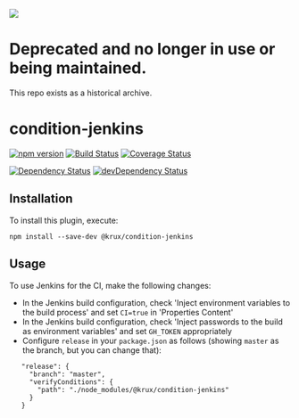 ![](https://cdn2.iconfinder.com/data/icons/perfect-flat-icons-2/512/Terminate_wind_up_symbol_stop_send_away_sack.png)

# Deprecated and no longer in use or being maintained.
This repo exists as a historical archive.

# condition-jenkins

[![npm version](https://badge.fury.io/js/%40krux%2Fcondition-jenkins.svg)](http://badge.fury.io/js/%40krux%2Fcondition-jenkins)
[![Build Status](https://jenkins-ci.org/krux/condition-jenkins.svg)](https://jenkins-ci.org/krux/condition-jenkins)
[![Coverage Status](https://coveralls.io/repos/krux/condition-jenkins/badge.svg?service=github)](https://coveralls.io/github/krux/condition-jenkins)

[![Dependency Status](https://david-dm.org/krux/condition-jenkins/master.svg)](https://david-dm.org/krux/condition-jenkins/master)
[![devDependency Status](https://david-dm.org/krux/condition-jenkins/master/dev-status.svg)](https://david-dm.org/krux/condition-jenkins/master#info=devDependencies)

## Installation

To install this plugin, execute:

```shell
npm install --save-dev @krux/condition-jenkins
```

## Usage

To use Jenkins for the CI, make the following changes:

* In the Jenkins build configuration, check 'Inject environment variables to the build process' and set `CI=true` in 'Properties Content'
* In the Jenkins build configuration, check 'Inject passwords to the build as environment variables' and set `GH_TOKEN` appropriately
* Configure `release` in your `package.json` as follows (showing `master` as the branch, but you can change that):

```
   "release": {
     "branch": "master",
     "verifyConditions": {
       "path": "./node_modules/@krux/condition-jenkins"
     }
   }
```
